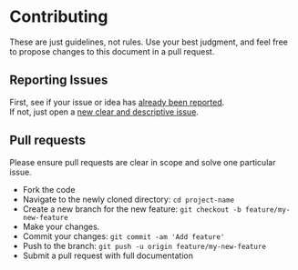 # Contributing
These are just guidelines, not rules. Use your best judgment, and feel free to propose changes to this document in a pull request.

## Reporting Issues
First, see if your issue or idea has [already been reported](../../issues).\
If not, just open a [new clear and descriptive issue](../../issues/new).

## Pull requests
Please ensure pull requests are clear in scope and solve one particular issue.

- Fork the code
- Navigate to the newly cloned directory: `cd project-name`
- Create a new branch for the new feature: `git checkout -b feature/my-new-feature`
- Make your changes.
- Commit your changes: `git commit -am 'Add feature'`
- Push to the branch: `git push -u origin feature/my-new-feature`
- Submit a pull request with full documentation
